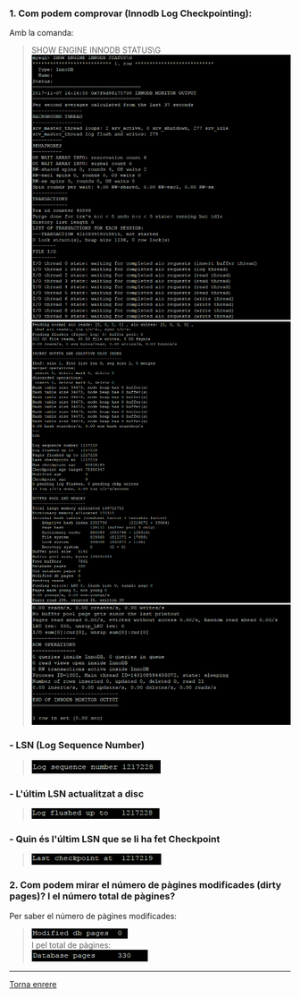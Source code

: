 ### 1. Com podem comprovar (Innodb Log Checkpointing):  
Amb la comanda:  
> SHOW ENGINE INNODB STATUS\G  
>  ![501](https://raw.githubusercontent.com/Josep88/MP10UF2-A3/master/img/exercici5/501.PNG)  
>  ![502](https://raw.githubusercontent.com/Josep88/MP10UF2-A3/master/img/exercici5/502.PNG)  
>  ![503](https://raw.githubusercontent.com/Josep88/MP10UF2-A3/master/img/exercici5/503.PNG)  
  
### - LSN (Log Sequence Number)  
>  ![504](https://raw.githubusercontent.com/Josep88/MP10UF2-A3/master/img/exercici5/504.PNG) 
  
### - L'últim LSN actualitzat a disc  
>  ![505](https://raw.githubusercontent.com/Josep88/MP10UF2-A3/master/img/exercici5/505.PNG) 
  
### - Quin és l'últim LSN que se li ha fet Checkpoint  
>  ![506](https://raw.githubusercontent.com/Josep88/MP10UF2-A3/master/img/exercici5/506.PNG) 
  
### 2.  Com podem mirar el número de pàgines modificades (dirty pages)? I el número total de pàgines?  
Per saber el número de pàgines modificades:  
>  ![507](https://raw.githubusercontent.com/Josep88/MP10UF2-A3/master/img/exercici5/507.PNG)  
I pel total de pàgines:   
>  ![508](https://raw.githubusercontent.com/Josep88/MP10UF2-A3/master/img/exercici5/508.PNG)  
  
***
[Torna enrere](https://github.com/Josep88/MP10UF2-A3)
